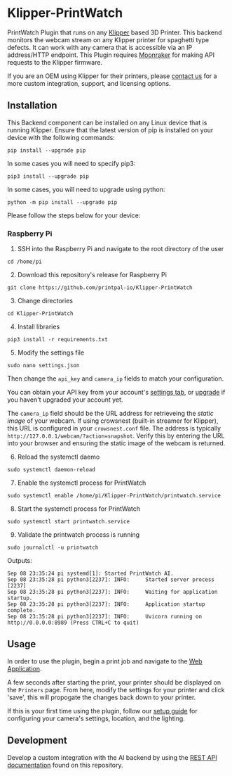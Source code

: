 # Klipper-PrintWatch
PrintWatch Plugin that runs on any [Klipper](https://github.com/Klipper3d/klipper) based 3D Printer. This backend monitors the webcam stream on any Klipper printer for spaghetti type defects. It can work with any camera that is accessible via an IP address/HTTP endpoint. This Plugin requires [Moonraker](https://github.com/Arksine/moonraker) for making API requests to the Klipper firmware.

If you are an OEM using Klipper for their printers, please [contact us](https://printpal.io/contact/) for a more custom integration, support, and licensing options.

## Installation
This Backend component can be installed on any Linux device that is running Klipper. Ensure that the latest version of pip is installed on your device with the following commands:
```
pip install --upgrade pip
```

In some cases you will need to specify pip3:
```
pip3 install --upgrade pip
```

In some cases, you will need to upgrade using python:
```
python -m pip install --upgrade pip
```

Please follow the steps below for your device:

### Raspberry Pi
1. SSH into the Raspberry Pi and navigate to the root directory of the user
```
cd /home/pi
```
2. Download this repository's release for Raspberry Pi
```
git clone https://github.com/printpal-io/Klipper-PrintWatch
```
3. Change directories
```
cd Klipper-PrintWatch
```
4. Install libraries
```
pip3 install -r requirements.txt
```
5. Modify the settings file
```
sudo nano settings.json
```
Then change the `api_key` and `camera_ip` fields to match your configuration.

You can obtain your API key from your account's [settings tab](https://app.printpal.io), or [upgrade](https://printpal.io/standard-checkout/) if you haven't upgraded your account yet. 

The `camera_ip` field should be the URL address for retrieveing the _static image_ of your webcam. If using crowsnest (built-in streamer for Klipper), this URL is configured in your `crowsnest.conf` file. The address is typically `http://127.0.0.1/webcam/?action=snapshot`. Verify this by entering the URL into your browser and ensuring the static image of the webcam is returned.

6. Reload the systemctl daemo
```
sudo systemctl daemon-reload
```
7. Enable the systemctl process for PrintWatch
```
sudo systemctl enable /home/pi/Klipper-PrintWatch/printwatch.service
```
8. Start the systemctl process for PrintWatch
```
sudo systemctl start printwatch.service
```
9. Validate the printwatch process is running
```
sudo journalctl -u printwatch
```
Outputs:
```
Sep 08 23:35:24 pi systemd[1]: Started PrintWatch AI.
Sep 08 23:35:28 pi python3[2237]: INFO:     Started server process [2237]
Sep 08 23:35:28 pi python3[2237]: INFO:     Waiting for application startup.
Sep 08 23:35:28 pi python3[2237]: INFO:     Application startup complete.
Sep 08 23:35:28 pi python3[2237]: INFO:     Uvicorn running on http://0.0.0.0:8989 (Press CTRL+C to quit)
```

## Usage
In order to use the plugin, begin a print job and navigate to the [Web Application](https://app.printpal.io).

A few seconds after starting the print, your printer should be displayed on the `Printers` page. From here, modify the settings for your printer and click 'save', this will propogate the changes back down to your printer.

If this is your first time using the plugin, follow our [setup guide](https://printpal.io/documentation/tuning-your-setup/) for configuring your camera's settings, location, and the lighting.

## Development
Develop a custom integration with the AI backend by using the [REST API documentation](https://github.com/printpal-io/PrintWatchAI_Backend/wiki/REST-API) found on this repository.
